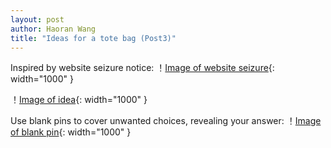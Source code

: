 ```yaml
---
layout: post
author: Haoran Wang
title: "Ideas for a tote bag (Post3)"
---
```

Inspired by website seizure notice:
！[Image of website seizure](/assets/images/Manus_et_Machina_course_images/25-03-22-tote3/notice_of_seizurepng.jpg ){: width="1000" }

！[Image of idea](/assets/images/Manus_et_Machina_course_images/25-03-22-tote3/idea.png ){: width="1000" }

Use blank pins to cover unwanted choices, revealing your answer:
！[Image of blank pin](/assets/images/Manus_et_Machina_course_images/25-03-22-tote3/pin.jpg ){: width="1000" }